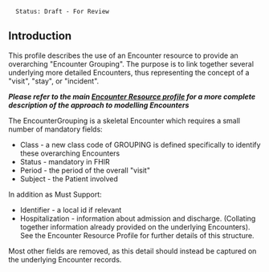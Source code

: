       Status: Draft - For Review


## **Introduction**
This profile describes the use of an Encounter resource to provide an overarching "Encounter Grouping". The purpose is to link together several underlying more detailed Encounters, thus representing the concept of a "visit", "stay", or "incident".

***Please refer to the main [Encounter Resource profile](StructureDefinition-Interweave-Encounter.html) for a more complete description of the approach to modelling Encounters***

The EncounterGrouping is a skeletal Encounter which requires a small number of mandatory fields:
 - Class - a new class code of GROUPING is defined specifically to identify these overarching Encounters
 - Status - mandatory in FHIR
 - Period - the period of the overall "visit"
 - Subject - the Patient involved

 In addition as Must Support:
  - Identifier - a local id if relevant
 - Hospitalization - information about admission and discharge. (Collating together information already provided on the underlying Encounters). See the Encounter Resource Profile for further details of this structure.


Most other fields are removed, as this detail should instead be captured on the underlying Encounter records.

